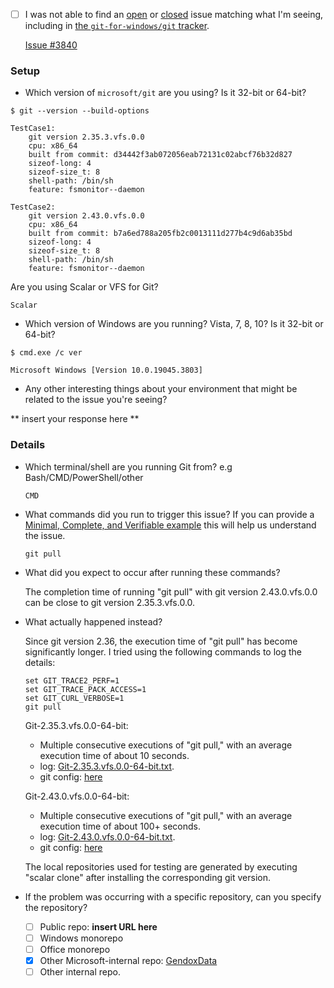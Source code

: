  - [ ] I was not able to find an [open](https://github.com/microsoft/git/issues?q=is%3Aopen)
        or [closed](https://github.com/microsoft/git/issues?q=is%3Aclosed) issue matching
        what I'm seeing, including in [the `git-for-windows/git` tracker](https://github.com/git-for-windows/git/issues).

    [Issue #3840](https://github.com/git-for-windows/git/issues/3840)
### Setup

 - Which version of `microsoft/git` are you using? Is it 32-bit or 64-bit?

```
$ git --version --build-options

TestCase1: 
    git version 2.35.3.vfs.0.0
    cpu: x86_64
    built from commit: d34442f3ab072056eab72131c02abcf76b32d827
    sizeof-long: 4
    sizeof-size_t: 8
    shell-path: /bin/sh
    feature: fsmonitor--daemon

TestCase2:
    git version 2.43.0.vfs.0.0
    cpu: x86_64
    built from commit: b7a6ed788a205fb2c0013111d277b4c9d6ab35bd
    sizeof-long: 4
    sizeof-size_t: 8
    shell-path: /bin/sh
    feature: fsmonitor--daemon
```

Are you using Scalar or VFS for Git?
```
Scalar
```
 - Which version of Windows are you running? Vista, 7, 8, 10? Is it 32-bit or 64-bit?

```
$ cmd.exe /c ver

Microsoft Windows [Version 10.0.19045.3803]
```

 - Any other interesting things about your environment that might be related
   to the issue you're seeing?

** insert your response here **

### Details

 - Which terminal/shell are you running Git from? e.g Bash/CMD/PowerShell/other
    ```
    CMD
    ```
 - What commands did you run to trigger this issue? If you can provide a
   [Minimal, Complete, and Verifiable example](http://stackoverflow.com/help/mcve)
   this will help us understand the issue.

    ```
    git pull
    ```
 - What did you expect to occur after running these commands?

    The completion time of running "git pull" with git version 2.43.0.vfs.0.0 can be close to git version 2.35.3.vfs.0.0.


 - What actually happened instead?

    Since git version 2.36, the execution time of "git pull" has become significantly longer. I tried using the following commands to log the details:

    ```
    set GIT_TRACE2_PERF=1
    set GIT_TRACE_PACK_ACCESS=1
    set GIT_CURL_VERBOSE=1
    git pull
    ```

    Git-2.35.3.vfs.0.0-64-bit:
      - Multiple consecutive executions of "git pull," with an average execution time of about 10 seconds.
      - log: [Git-2.35.3.vfs.0.0-64-bit.txt](https://github.com/v-liuweining/MSGitPERFLogs/blob/main/Git-2.35.3.vfs.0.0-64-bit/git_pull_with_GIT_TRACE2_PERF-GIT_TRACE_PACK_ACCESS-GIT_CURL_VERBOSE.txt).
      - git config: [here](https://github.com/v-liuweining/MSGitPERFLogs/blob/main/Git-2.35.3.vfs.0.0-64-bit/git_config_list_show_origin.txt)

    Git-2.43.0.vfs.0.0-64-bit:
      - Multiple consecutive executions of "git pull," with an average execution time of about 100+ seconds.
      - log: [Git-2.43.0.vfs.0.0-64-bit.txt](https://github.com/v-liuweining/MSGitPERFLogs/blob/main/Git-2.43.0.vfs.0.0-64-bit/git_pull_with_GIT_TRACE2_PERF-GIT_TRACE_PACK_ACCESS-GIT_CURL_VERBOSE.txt).
      - git config: [here](https://github.com/v-liuweining/MSGitPERFLogs/blob/main/Git-2.43.0.vfs.0.0-64-bit/git_config_list_show_origin.txt)

    The local repositories used for testing are generated by executing "scalar clone" after installing the corresponding git version.

 - If the problem was occurring with a specific repository, can you specify
   the repository?

   * [ ] Public repo: **insert URL here**
   * [ ] Windows monorepo
   * [ ] Office monorepo
   * [x] Other Microsoft-internal repo: [GendoxData](https://ointprotocol.visualstudio.com/GendoxData/_git/GendoxData)
   * [ ] Other internal repo.
